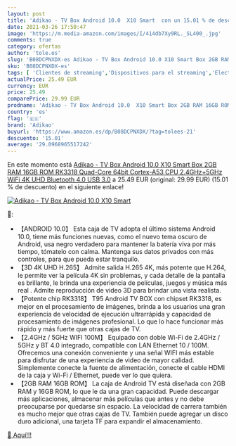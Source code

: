 ```yaml
---
layout: post
title: 'Adikao - TV Box Android 10.0  X10 Smart  con un 15.01 % de descuento'
date: 2021-03-26 17:50:47
image: 'https://m.media-amazon.com/images/I/414db7Xy9RL._SL400_.jpg'
comments: true
category: ofertas
author: 'tole.es'
slug: 'B08DCPNXDX-es Adikao - TV Box Android 10.0 X10 Smart Box 2GB RAM 16GB...'
sku: 'B08DCPNXDX-es'
tags: [ 'Clientes de streaming','Dispositivos para el streaming','Electrónica','Equipos de audio y Hi-Fi','adikao','android', ]
actualPrice: 25.49 EUR
currency: EUR
price: 25.49
comparePrice: 29.99 EUR
prodname: 'Adikao - TV Box Android 10.0  X10 Smart Box 2GB RAM 16GB ROM RK3318 Quad-Core 64bit Cortex-A53 CPU 2.4GHz+5GHz WiFi 4K UHD Bluetooth 4.0 USB 3.0'
country: 'es'
flag: '🇪🇸'
brand: 'Adikao'
buyurl: 'https://www.amazon.es/dp/B08DCPNXDX/?tag=tolees-21'
descuento: '15.01'
average: '29.0968965517242'
---
```


En este momento está [Adikao - TV Box Android 10.0  X10 Smart Box 2GB RAM 16GB ROM RK3318 Quad-Core 64bit Cortex-A53 CPU 2.4GHz+5GHz WiFi 4K UHD Bluetooth 4.0 USB 3.0](https://www.amazon.es/dp/B08DCPNXDX/?tag=tolees-21) a 25.49 EUR (original: 29.99 EUR) (15.01 %  de descuento) en el siguiente enlace!

[![Adikao - TV Box Android 10.0  X10 Smart ](https://m.media-amazon.com/images/I/414db7Xy9RL._SL400_.jpg)](https://www.amazon.es/dp/B08DCPNXDX/?tag=tolees-21)

🔎:

- 【ANDROID 10.0】 Esta caja de TV adopta el último sistema Android 10.0, tiene más funciones nuevas, como el nuevo tema oscuro de Android, usa negro verdadero para mantener la batería viva por más tiempo, tómatelo con calma. Mantenga sus datos privados con más controles, para que pueda estar tranquilo.
- 【3D 4K UHD H.265】 Admite salida H.265 4K, más potente que H.264, le permite ver la película 4K sin problemas, y cada detalle de la pantalla es brillante, le brinda una experiencia de películas, juegos y música más real . Admite reproducción de video 3D para brindar una vista realista.
- 【Potente chip RK3318】 T95 Android TV BOX con chipset RK3318, es mejor en el procesamiento de imágenes, brinda a los usuarios una gran experiencia de velocidad de ejecución ultrarrápida y capacidad de procesamiento de imágenes profesional. Lo que lo hace funcionar más rápido y más fuerte que otras cajas de TV.
- 【2.4GHz / 5GHz WIFI 100M】 Equipado con doble Wi-Fi de 2.4GHz / 5GHz y BT 4.0 integrado, compatible con LAN Ethernet 10 / 100M. Ofrecemos una conexión conveniente y una señal WIFI más estable para disfrutar de una experiencia de video de mayor calidad. Simplemente conecte la fuente de alimentación, conecte el cable HDMI de la caja y Wi-Fi / Ethernet, puede ver lo que quiera.
- 【2GB RAM 16GB ROM】 La caja de Android TV está diseñada con 2GB RAM y 16GB ROM, lo que le da una gran capacidad. Puede descargar más aplicaciones, almacenar más películas que antes y no debe preocuparse por quedarse sin espacio. La velocidad de carrera también es mucho mejor que otras cajas de TV. También puede agregar un disco duro adicional, una tarjeta TF para expandir el almacenamiento.

[🛒 Aquí!!!](https://www.amazon.es/dp/B08DCPNXDX/?tag=tolees-21)
